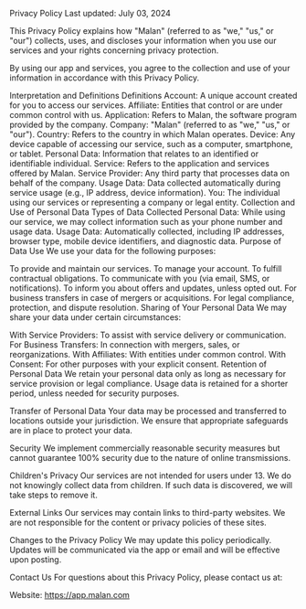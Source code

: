 Privacy Policy
Last updated: July 03, 2024

This Privacy Policy explains how "Malan" (referred to as "we," "us," or "our") collects, uses, and discloses your information when you use our services and your rights concerning privacy protection.

By using our app and services, you agree to the collection and use of your information in accordance with this Privacy Policy.

Interpretation and Definitions
Definitions
Account: A unique account created for you to access our services.
Affiliate: Entities that control or are under common control with us.
Application: Refers to Malan, the software program provided by the company.
Company: "Malan" (referred to as "we," "us," or "our").
Country: Refers to the country in which Malan operates.
Device: Any device capable of accessing our service, such as a computer, smartphone, or tablet.
Personal Data: Information that relates to an identified or identifiable individual.
Service: Refers to the application and services offered by Malan.
Service Provider: Any third party that processes data on behalf of the company.
Usage Data: Data collected automatically during service usage (e.g., IP address, device information).
You: The individual using our services or representing a company or legal entity.
Collection and Use of Personal Data
Types of Data Collected
Personal Data: While using our service, we may collect information such as your phone number and usage data.
Usage Data: Automatically collected, including IP addresses, browser type, mobile device identifiers, and diagnostic data.
Purpose of Data Use
We use your data for the following purposes:

To provide and maintain our services.
To manage your account.
To fulfill contractual obligations.
To communicate with you (via email, SMS, or notifications).
To inform you about offers and updates, unless opted out.
For business transfers in case of mergers or acquisitions.
For legal compliance, protection, and dispute resolution.
Sharing of Your Personal Data
We may share your data under certain circumstances:

With Service Providers: To assist with service delivery or communication.
For Business Transfers: In connection with mergers, sales, or reorganizations.
With Affiliates: With entities under common control.
With Consent: For other purposes with your explicit consent.
Retention of Personal Data
We retain your personal data only as long as necessary for service provision or legal compliance. Usage data is retained for a shorter period, unless needed for security purposes.

Transfer of Personal Data
Your data may be processed and transferred to locations outside your jurisdiction. We ensure that appropriate safeguards are in place to protect your data.

Security
We implement commercially reasonable security measures but cannot guarantee 100% security due to the nature of online transmissions.

Children's Privacy
Our services are not intended for users under 13. We do not knowingly collect data from children. If such data is discovered, we will take steps to remove it.

External Links
Our services may contain links to third-party websites. We are not responsible for the content or privacy policies of these sites.

Changes to the Privacy Policy
We may update this policy periodically. Updates will be communicated via the app or email and will be effective upon posting.

Contact Us
For questions about this Privacy Policy, please contact us at:

Website: https://app.malan.com
